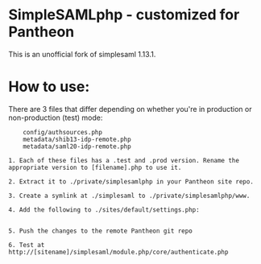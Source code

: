 SimpleSAMLphp - customized for Pantheon
=============

This is an unofficial fork of simplesaml 1.13.1. 

How to use:
===========

There are 3 files that differ depending on whether you're in production or non-production (test) mode:
```
	config/authsources.php
	metadata/shib13-idp-remote.php
	metadata/saml20-idp-remote.php

1. Each of these files has a .test and .prod version. Rename the appropriate version to [filename].php to use it. 

2. Extract it to ./private/simplesamlphp in your Pantheon site repo.

3. Create a symlink at ./simplesaml to ./private/simplesamlphp/www. 

4. Add the following to ./sites/default/settings.php:

```
<?php
$ps = json_decode($_SERVER['PRESSFLOW_SETTINGS'], TRUE);
$conf['simplesamlphp_auth_installdir'] = '/srv/bindings/'. $ps['conf']['pantheon_binding'] .'/code/private/simplesamlphp';
?>
```

5. Push the changes to the remote Pantheon git repo

6. Test at http://[sitename]/simplesaml/module.php/core/authenticate.php
